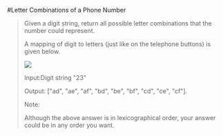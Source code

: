 #Letter Combinations of a Phone Number

>Given a digit string, return all possible letter combinations that the number could represent.
>
>A mapping of digit to letters (just like on the telephone buttons) is given below.
>
>![](https://upload.wikimedia.org/wikipedia/commons/thumb/7/73/Telephone-keypad2.svg/200px-Telephone-keypad2.svg.png)
>
>Input:Digit string "23"
>
>Output: ["ad", "ae", "af", "bd", "be", "bf", "cd", "ce", "cf"].
>
>Note:
>
>Although the above answer is in lexicographical order, your answer could be in any order you want.
 
